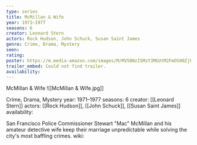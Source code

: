 ```yaml
---
type: series
title: McMillan & Wife
year: 1971–1977
seasons: 6
creator: Leonard Stern
actors: Rock Hudson, John Schuck, Susan Saint James
genre: Crime, Drama, Mystery
seen:
rating: 
poster: https://m.media-amazon.com/images/M/MV5BNzI5MzY3MGUtM2FmOS00ZjhmLWJkMzgtZjg5YzMzNjZiZDgzXkEyXkFqcGdeQXVyMTk0MjQ3Nzk@._V1_SX300.jpg
trailer_embed: Could not find trailer.
availability:
---
```

McMillan & Wife
![[McMillan & Wife.jpg]]

Crime, Drama, Mystery
year: 1971–1977
seasons: 6
creator: [[Leonard Stern]]
actors: [[Rock Hudson]], [[John Schuck]], [[Susan Saint James]]
availability:

San Francisco Police Commissioner Stewart "Mac" McMillan and his amateur detective wife keep their marriage unpredictable while solving the city's most baffling crimes.
wiki: 


